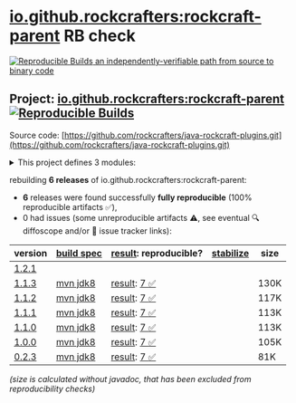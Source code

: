 [io.github.rockcrafters:rockcraft-parent](https://central.sonatype.com/artifact/io.github.rockcrafters/rockcraft-parent/versions) RB check
=======

[![Reproducible Builds](https://reproducible-builds.org/images/logos/rb.svg) an independently-verifiable path from source to binary code](https://reproducible-builds.org/)

## Project: [io.github.rockcrafters:rockcraft-parent](https://central.sonatype.com/artifact/io.github.rockcrafters/rockcraft-parent/versions) [![Reproducible Builds](https://img.shields.io/endpoint?url=https://raw.githubusercontent.com/jvm-repo-rebuild/reproducible-central/master/content/io/github/rockcrafters/plugins/badge.json)](https://github.com/jvm-repo-rebuild/reproducible-central/blob/master/content/io/github/rockcrafters/plugins/README.md)

Source code: [https://github.com/rockcrafters/java-rockcraft-plugins.git](https://github.com/rockcrafters/java-rockcraft-plugins.git)

<details><summary>This project defines 3 modules:</summary>

* [io.github.rockcrafters:rockcraft-common](https://central.sonatype.com/artifact/io.github.rockcrafters/rockcraft-common/overview)
* [io.github.rockcrafters:rockcraft-maven-plugin](https://central.sonatype.com/artifact/io.github.rockcrafters/rockcraft-maven-plugin/overview)
* [io.github.rockcrafters:rockcraft-parent](https://central.sonatype.com/artifact/io.github.rockcrafters/rockcraft-parent/overview)
</details>

rebuilding **6 releases** of io.github.rockcrafters:rockcraft-parent:
- **6** releases were found successfully **fully reproducible** (100% reproducible artifacts :white_check_mark:),
- 0 had issues (some unreproducible artifacts :warning:, see eventual :mag: diffoscope and/or :memo: issue tracker links):

| version | [build spec](/BUILDSPEC.md) | [result](https://reproducible-builds.org/docs/jvm/): reproducible? | [stabilize](https://github.com/google/oss-rebuild/blob/main/cmd/stabilize/README.md) | size |
| -- | --------- | ------ | ------ | -- |
| [1.2.1](https://central.sonatype.com/artifact/io.github.rockcrafters/rockcraft-parent/1.2.1/pom) | | | |
| [1.1.3](https://central.sonatype.com/artifact/io.github.rockcrafters/rockcraft-parent/1.1.3/pom) | [mvn jdk8](rockcraft-parent-1.1.3.buildspec) | [result](rockcraft-parent-1.1.3.buildinfo): [7 :white_check_mark: ](rockcraft-parent-1.1.3.buildcompare) | | 130K |
| [1.1.2](https://central.sonatype.com/artifact/io.github.rockcrafters/rockcraft-parent/1.1.2/pom) | [mvn jdk8](rockcraft-parent-1.1.2.buildspec) | [result](rockcraft-parent-1.1.2.buildinfo): [7 :white_check_mark: ](rockcraft-parent-1.1.2.buildcompare) | | 117K |
| [1.1.1](https://central.sonatype.com/artifact/io.github.rockcrafters/rockcraft-parent/1.1.1/pom) | [mvn jdk8](rockcraft-parent-1.1.1.buildspec) | [result](rockcraft-parent-1.1.1.buildinfo): [7 :white_check_mark: ](rockcraft-parent-1.1.1.buildcompare) | | 113K |
| [1.1.0](https://central.sonatype.com/artifact/io.github.rockcrafters/rockcraft-parent/1.1.0/pom) | [mvn jdk8](rockcraft-parent-1.1.0.buildspec) | [result](rockcraft-parent-1.1.0.buildinfo): [7 :white_check_mark: ](rockcraft-parent-1.1.0.buildcompare) | | 113K |
| [1.0.0](https://central.sonatype.com/artifact/io.github.rockcrafters/rockcraft-parent/1.0.0/pom) | [mvn jdk8](rockcraft-parent-1.0.0.buildspec) | [result](rockcraft-parent-1.0.0.buildinfo): [7 :white_check_mark: ](rockcraft-parent-1.0.0.buildcompare) | | 105K |
| [0.2.3](https://central.sonatype.com/artifact/io.github.rockcrafters/rockcraft-parent/0.2.3/pom) | [mvn jdk8](rockcraft-parent-0.2.3.buildspec) | [result](rockcraft-parent-0.2.3.buildinfo): [7 :white_check_mark: ](rockcraft-parent-0.2.3.buildcompare) | | 81K |

<i>(size is calculated without javadoc, that has been excluded from reproducibility checks)</i>
